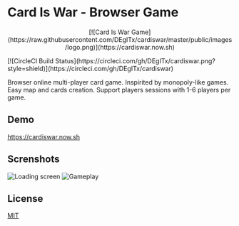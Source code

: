 # Card Is War - Browser Game
<p align="center">
[![Card Is War Game](https://raw.githubusercontent.com/DEgITx/cardiswar/master/public/images/logo.png)](https://cardiswar.now.sh)
</p>
[![CircleCI Build Status](https://circleci.com/gh/DEgITx/cardiswar.png?style=shield)](https://circleci.com/gh/DEgITx/cardiswar)

Browser online multi-player card game. Inspirited by monopoly-like games. Easy map and cards creation. Support players sessions with 1-6 players per game.

## Demo
https://cardiswar.now.sh

## Screnshots
![Loading screen](https://www.dropbox.com/s/l7ob95f1mqfpbjo/mon1.png?raw=1 "Loading screen") ![Gameplay](https://www.dropbox.com/s/le80fs3700zbem7/mon2.png?raw=1 "Gameplay")

## License
[MIT](https://github.com/electron/electron/blob/master/LICENSE)
